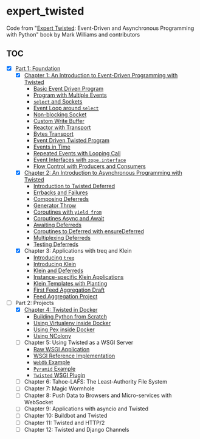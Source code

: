 # expert_twisted

Code from "[Expert Twisted][1]: Event-Driven and Asynchronous Programming with
Python" book by Mark Williams and contributors

## TOC

- [x] [Part 1: Foundation](src/part_01)
    - [x] [Chapter 1: An Introduction to Event-Driven Programming with Twisted](src/part_01/chapter_01)
        - [Basic Event Driven Program](src/part_01/chapter_01/basic_event_driven_program.py)
        - [Program with Multiple Events](src/part_01/chapter_01/program_with_multiple_events.py)
        - [`select` and Sockets](src/part_01/chapter_01/select_and_sockets.py)
        - [Event Loop around `select`](src/part_01/chapter_01/event_loop_around_select.py)
        - [Non-blocking Socket](src/part_01/chapter_01/non_blocking_socket.py)
        - [Custom Write Buffer](src/part_01/chapter_01/custom_write_buffer.py)
        - [Reactor with Transport](src/part_01/chapter_01/reactor_with_transport.py)
        - [Bytes Transport](src/part_01/chapter_01/bytes_transport.py)
        - [Event Driven Twisted Program](src/part_01/chapter_01/event_driven_twisted_program.py)
        - [Events in Time](src/part_01/chapter_01/events_in_time.py)
        - [Repeated Events with Looping Call](src/part_01/chapter_01/repeated_events_with_looping_call.py)
        - [Event Interfaces with `zope.interface`](src/part_01/chapter_01/event_interfaces_with_zope_interface.py)
        - [Flow Control with Producers and Consumers](src/part_01/chapter_01/flow_control_with_producers_and_consumers.py)
    - [x] [Chapter 2: An Introduction to Asynchronous Programming with Twisted](src/part_01/chapter_02)
        - [Introduction to Twisted Deferred](src/part_01/chapter_02/introduction_to_deferred.py)
        - [Errbacks and Failures](src/part_01/chapter_02/errbacks_and_failures.py)
        - [Composing Deferreds](src/part_01/chapter_02/composing_deferreds.py)
        - [Generator Throw](src/part_01/chapter_02/generator_throw.py)
        - [Coroutines with `yield from`](src/part_01/chapter_02/coroutines_with_yield_from.py)
        - [Coroutines Async and Await](src/part_01/chapter_02/coroutines_async_and_await.py)
        - [Awaiting Deferreds](src/part_01/chapter_02/awaiting_deferreds.py)
        - [Coroutines to Deferred with ensureDeferred](src/part_01/chapter_02/ensure_deferred.py)
        - [Multiplexing Deferreds](src/part_01/chapter_02/multiplexing_deferreds.py)
        - [Testing Deferreds](src/part_01/chapter_02/testing_deferreds.py)
    - [x] Chapter 3: Applications with treq and Klein
       - [Introducing `treq`](src/part_01/chapter_03/intro_treq.py)
       - [Introducing Klein](src/part_01/chapter_03/intro_klein.py)
       - [Klein and Deferreds](src/part_01/chapter_03/klein_and_deferreds.py)
       - [Instance-specific Klein Applications](src/part_01/chapter_03/instance_specific_klein.py)
       - [Klein Templates with Planting](src/part_01/chapter_03/klein_templates_planting.py)
       - [First Feed Aggregation Draft](src/part_01/chapter_03/feed_aggregation_first_draft.py)
       - [Feed Aggregation Project](src/part_01/chapter_03/feed_aggregation_project)
- [ ] Part 2: Projects
    - [x] [Chapter 4: Twisted in Docker](src/part_02/chapter_04)
        - [Building Python from Scratch](src/part_02/chapter_04/building_python_from_scratch/Dockerfile)
        - [Using Virtualenv inside Docker](src/part_02/chapter_04/using_virtualenv/Dockerfile)
        - [Using Pex inside Docker](src/part_02/chapter_04/using_pex/Dockerfile)
        - [Using NColony](src/part_02/chapter_04/using_ncolony/Dockerfile)
    - [ ] Chapter 5: Using Twisted as a WSGI Server
        - [Raw WSGI Application](src/part_02/chapter_05/wsgi_hello.py)
        - [WSGI Reference Implementation](src/part_02/chapter_05/wsgi_reference_implementation.py)
        - [`WebOb` Example](src/part_02/chapter_05/webob_example.py)
        - [`Pyramid` Example](src/part_02/chapter_05/pyramid_example.py)
        - [`Twisted` WSGI Plugin](src/part_02/chapter_05/twisted_wsgi_plugin/twisted/plugins/twisted_book_wsgi.py)
    - [ ] Chapter 6: Tahoe-LAFS: The Least-Authority File System
    - [ ] Chapter 7: Magic Wormhole
    - [ ] Chapter 8: Push Data to Browsers and Micro-services with WebSocket
    - [ ] Chapter 9: Applications with asyncio and Twisted
    - [ ] Chapter 10: Buildbot and Twisted
    - [ ] Chapter 11: Twisted and HTTP/2
    - [ ] Chapter 12: Twisted and Django Channels

[1]: https://www.goodreads.com/book/show/40167833-expert-twisted